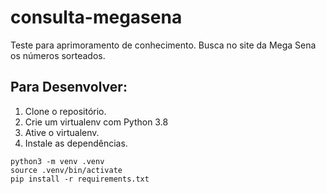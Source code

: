 # consulta-megasena

Teste para aprimoramento de conhecimento.
Busca no site da Mega Sena os números sorteados.

## Para Desenvolver:
1. Clone o repositório.
2. Crie um virtualenv com Python 3.8
3. Ative o virtualenv.
4. Instale as dependências.

```
python3 -m venv .venv
source .venv/bin/activate
pip install -r requirements.txt
```